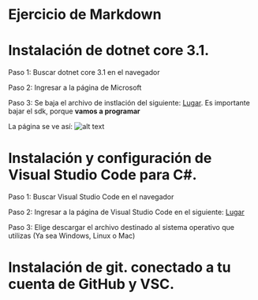 
# Ejercicio de Markdown

# Instalación de dotnet core 3.1.
Paso 1: Buscar dotnet core 3.1 en el navegador

Paso 2: Ingresar a la página de Microsoft

Paso 3: Se baja el archivo de instlación del siguiente:
[Lugar](https://dotnet.microsoft.com/download/dotnet-core/3.0).
Es importante bajar el sdk, porque **vamos a programar**

La página se ve así:
![alt text](https://i.paste.pics/6a030c7cdf45aa45be93426647db7c04.png "Netcore")





# Instalación y configuración de Visual Studio Code para C#.
Paso 1: Buscar Visual Studio Code en el navegador 

Paso 2: Ingresar a la página de Visual Studio Code en el siguiente: [Lugar](
https://code.visualstudio.com/download=)

Paso 3: Elige descargar el archivo destinado al sistema operativo que utilizas (Ya sea Windows, Linux o Mac)



# Instalación de git. conectado a tu cuenta de GitHub y VSC.
